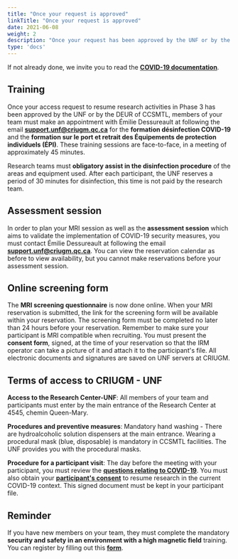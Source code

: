 ```yaml
---
title: "Once your request is approved"
linkTitle: "Once your request is approved"
date: 2021-06-08
weight: 2
description: "Once your request has been approved by the UNF or by the DEUR of the CCSMTL"
type: 'docs'
---
```



If not already done, we invite you to read the __[COVID-19 documentation](https://unf-montreal.ca/documents/covid)__.

## Training

Once your access request to resume research activities in Phase 3 has been approved by the UNF or by the DEUR of CCSMTL, members of your team must make an appointment with Émilie Dessureault at following the email __[support.unf@criugm.qc.ca](mailto:support.unf@criugm.qc.ca?subject=Formation_désinfection-ÉPI)__ for the **formation désinfection COVID-19** and the **formation sur le port et retrait des Équipements de protection individuels (ÉPI)**. These training sessions are face-to-face, in a meeting of approximately 45 minutes.

Research teams must **obligatory assist in the disinfection procedure** of the areas and equipment used. After each participant, the UNF reserves a period of 30 minutes for disinfection, this time is not paid by the research team.

## Assessment session

In order to plan your MRI session as well as the **assessment session** which aims to validate the implementation of COVID-19 security measures, you must contact Émilie Dessureault at following the email __[support.unf@criugm.qc.ca](mailto:support.unf@criugm.qc.ca?subject=Séance_évaluation)__. You can view the reservation calendar as before to view availability, but you cannot make reservations before your assessment session.

## Online screening form

The **MRI screening questionnaire** is now done online. When your MRI reservation is submitted, the link for the screening form will be available within your reservation. The screening form must be completed no later than 24 hours before your reservation. Remember to make sure your participant is MRI compatible when recruiting. You must present the **consent form**, signed, at the time of your reservation so that the IRM operator can take a picture of it and attach it to the participant's file. All electronic documents and signatures are saved on UNF servers at CRIUGM.

## Terms of access to CRIUGM - UNF

**Access to the Research Center-UNF**: All members of your team and participants must enter by the main entrance of the Research Center at 4545, chemin Queen-Mary.  

**Procedures and preventive measures**: Mandatory hand washing - There are hydroalcoholic solution dispensers at the main entrance.
Wearing a procedural mask (blue, disposable) is mandatory in CCSMTL facilities. The UNF provides you with the procedural masks.

**Procedure for a participant visit**: The day before the meeting with your participant, you must review the **[questions relating to COVID-19](https://unf-montreal.ca/documents/covid/procedure_visite_participant_CCSMTL/)**. You must also obtain your **[participant's consent](https://unf-montreal.ca/documents/covid/autorisation_participant_recherche-DEUR_CCSMTL/)** to resume research in the current COVID-19 context. This signed document must be kept in your participant file.


## **Reminder**
If you have new members on your team, they must complete the mandatory **security and safety in an environment with a high magnetic field** training. You can register by filling out this **[form](https://limesurvey.criugm.qc.ca/index.php/158719?lang=en)**.
